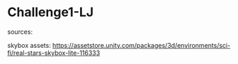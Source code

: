 # Challenge1-LJ
 
sources:

skybox assets: https://assetstore.unity.com/packages/3d/environments/sci-fi/real-stars-skybox-lite-116333